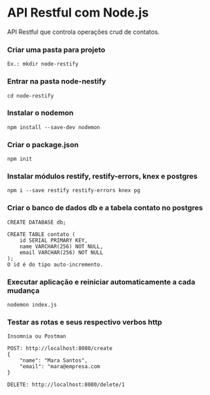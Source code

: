 # API Restful com Node.js

API Restful que controla operações crud de contatos.

### Criar uma pasta para projeto
```
Ex.: mkdir node-restify
```

### Entrar na pasta node-nestify
```
cd node-restify
```

### Instalar o nodemon
```
npm install --save-dev nodemon
```
  
### Criar o package.json
```
npm init
```
### Instalar módulos restify, restify-errors, knex e postgres
```
npm i --save restify restify-errors knex pg
```

### Criar o banco de dados db e a tabela contato no postgres
```
CREATE DATABASE db;

CREATE TABLE contato (
	id SERIAL PRIMARY KEY,
	name VARCHAR(256) NOT NULL,
	email VARCHAR(256) NOT NULL
);
O id é do tipo auto-incremento.
```

### Executar aplicação e reiniciar automaticamente a cada mudança
```
nodemon index.js
```

### Testar as rotas e seus respectivo verbos http
```
Insomnia ou Postman

POST: http://localhost:8080/create
{
	"name": "Mara Santos",
	"email": "mara@empresa.com
}

DELETE: http://localhost:8080/delete/1
```
